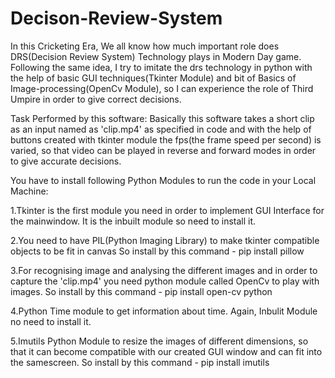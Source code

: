 # Decison-Review-System

In this Cricketing Era, We all know how much important role does DRS(Decision Review System) Technology plays in
Modern Day game.
Following the same idea, I try to imitate the drs technology in python with the help of 
basic GUI techniques(Tkinter Module) and bit of Basics of Image-processing(OpenCv Module), so 
I can experience the role of Third Umpire in order to give correct decisions.

Task Performed by this software:
Basically this software takes a short clip as an input named as 'clip.mp4' as specified in code
and with the help of buttons created with tkinter module the fps(the frame speed per second) is 
varied, so that video can be played in reverse and forward modes in order to give accurate decisions.

You have to install following Python Modules to run the code in your Local Machine:

1.Tkinter is the first module you need in order to implement GUI Interface for the mainwindow.
  It is the inbuilt module so need to install it.
  
2.You need to have PIL(Python Imaging Library) to make tkinter compatible objects to be fit in canvas
  So install by this command - 
  pip install pillow
  
3.For recognising image and analysing the different images and in order to capture the 'clip.mp4'
  you need python module called OpenCv to play with images.
  So install by this command -
  pip install open-cv python
  
4.Python Time module to get information about time.
  Again, Inbulit Module no need to install it.
  
5.Imutils Python Module to resize the images of different dimensions, so that 
  it can become compatible with our created GUI window and can fit into the samescreen.
  So install by this command - 
  pip install imutils
   
    
